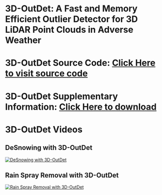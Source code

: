 

# 3D-OutDet: A Fast and Memory Efficient Outlier Detector for 3D LiDAR Point Clouds in Adverse Weather
# 3D-OutDet Source Code: [Click Here to visit source code](https://github.com/sporsho/3D_OutDet)
# 3D-OutDet Supplementary Information: [Click Here to download](https://github.com/sporsho/sporsho.github.io/blob/main/Suppli_3D_OutDet.pdf)
# 3D-OutDet Videos
## DeSnowing with 3D-OutDet
[![DeSnowing with 3D-OutDet](https://img.youtube.com/vi/sf5W_BmRq9s/0.jpg)](https://www.youtube.com/watch?v=sf5W_BmRq9s)

## Rain Spray Removal with 3D-OutDet
[![Rain Spray Removal with 3D-OutDet](https://img.youtube.com/vi/oAwEMDybk5Y/0.jpg)](https://www.youtube.com/watch?v=oAwEMDybk5Y)
